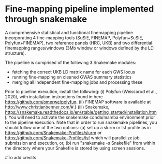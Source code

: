 # Fine-mapping pipeline implemented through snakemake
A comprehensive statistical and functional finemapping pipeline incorporating 4 fine-mapping tools (SuSiE, FINEMAP, Polyfun+SuSiE, Polyfun+FINEMAP), two reference panels (HRC, UKB) and two differential finemapping ranges/windows (3Mb window or windows defined by the LD structure).

The pipeline is comprised of the following 3 Snakemake modules:
- fetching the correct UKB LD matrix name for each GWS locus 
- running fine-mapping on cleaned GWAS summary statistics
- merging all independent fine-mapping jobs and processing these

Prior to pipeline execution, install the following:
(i) Polyfun (Weissbrod et al., 2020), with installation instructions found in here https://github.com/omerwe/polyfun. 
(ii) FINEMAP software is available at http://www.christianbenner.com/#.}
(iii) Snakemake, https://snakemake.readthedocs.io/en/stable/getting_started/installation.html.
You will need to activate the snakemake conda/mamba environment prior to the pipeline execution.
Note that in order to run snakemake pipelines, you should follow one of the two options: 
(a) set up a slurm or lsf profile as in https://github.com/Snakemake-Profiles/slurm or https://github.com/Snakemake-Profiles/lsf which will parallelize job submission and execution, or, (b) run "snakemake -s Snakefile" from within the directory where your Snakefile is stored by using screen sessions.

#To add credits
